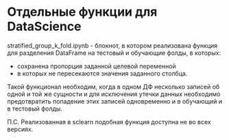 # Отдельные функции для DataScience
stratified_group_k_fold.ipynb - блокнот, в котором реализована функция для разделения DataFrame на тестовый и обучающие фолды, в которых:
- сохранена пропорция заданной целевой переменной
- в которых не пересекаются значения заданного столбца.

Такой функционал необходим, когда в одном ДФ несколько записей об одной и той же сущности и для исключения утечки данных необходимо предотвратить попадение этих записей одновременно и в обучающий и в тестовый фолды.

П.С. Реализованная в sclearn подобная функция доступна не во всех версиях.
